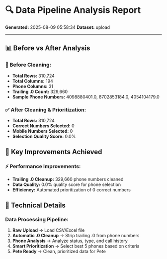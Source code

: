 # 🔍 Data Pipeline Analysis Report

**Generated:** 2025-08-09 05:58:34
**Dataset:** upload

---

## 📊 Before vs After Analysis

### 🚫 Before Cleaning:
- **Total Rows:** 310,724
- **Total Columns:** 194
- **Phone Columns:** 31
- **Trailing .0 Count:** 329,660
- **Sample Phone Numbers:** 4098880401.0, 8702853184.0, 4054104179.0

### ✅ After Cleaning & Prioritization:
- **Total Rows:** 310,724
- **Correct Numbers Selected:** 0
- **Mobile Numbers Selected:** 0
- **Selection Quality Score:** 0.0%

## 🎯 Key Improvements Achieved

### ⚡ Performance Improvements:
- **Trailing .0 Cleanup:** 329,660 phone numbers cleaned
- **Data Quality:** 0.0% quality score for phone selection
- **Efficiency:** Automated prioritization of 0 correct numbers

## 🔧 Technical Details

### Data Processing Pipeline:
1. **Raw Upload** → Load CSV/Excel file
2. **Automatic .0 Cleanup** → Strip trailing .0 from phone numbers
3. **Phone Analysis** → Analyze status, type, and call history
4. **Smart Prioritization** → Select best 5 phones based on criteria
5. **Pete Ready** → Clean, prioritized data for Pete
